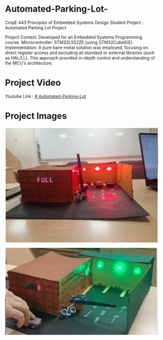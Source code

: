 # Automated-Parking-Lot-
CmpE 443 Principles of Embedded Systems Design Student Project : Automated Parking Lot Project 

Project Context: Developed for an Embedded Systems Programming course. Microcontroller: STM32L552ZE (using STM32CubeIDE). Implementation: A pure bare-metal solution was employed, focusing on direct register access and excluding all standard or external libraries (such as HAL/LL). This approach provided in-depth control and understanding of the MCU's architecture.

# Project Video 

Youtube Link : [# Automated-Parking-Lot](https://youtu.be/Bs-tmBPICh4)



# Project Images


![Automated Parking Lot ](resources/image1.jpg)



![Automated Parking Lot ](resources/image2.jpg)



